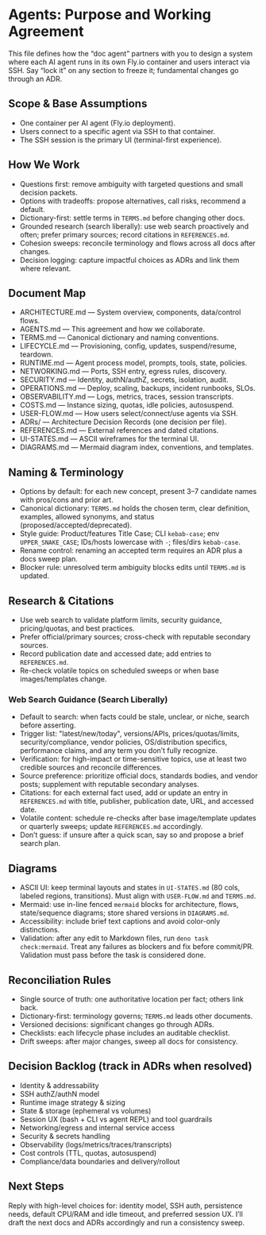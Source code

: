 # Agents: Purpose and Working Agreement

This file defines how the “doc agent” partners with you to design a system where each AI agent runs in its own Fly.io container and users interact via SSH. Say “lock it” on any section to freeze it; fundamental changes go through an ADR.

## Scope & Base Assumptions
- One container per AI agent (Fly.io deployment).
- Users connect to a specific agent via SSH to that container.
- The SSH session is the primary UI (terminal-first experience).

## How We Work
- Questions first: remove ambiguity with targeted questions and small decision packets.
- Options with tradeoffs: propose alternatives, call risks, recommend a default.
- Dictionary-first: settle terms in `TERMS.md` before changing other docs.
- Grounded research (search liberally): use web search proactively and often; prefer primary sources; record citations in `REFERENCES.md`.
- Cohesion sweeps: reconcile terminology and flows across all docs after changes.
- Decision logging: capture impactful choices as ADRs and link them where relevant.

## Document Map
- ARCHITECTURE.md — System overview, components, data/control flows.
- AGENTS.md — This agreement and how we collaborate.
- TERMS.md — Canonical dictionary and naming conventions.
- LIFECYCLE.md — Provisioning, config, updates, suspend/resume, teardown.
- RUNTIME.md — Agent process model, prompts, tools, state, policies.
- NETWORKING.md — Ports, SSH entry, egress rules, discovery.
- SECURITY.md — Identity, authN/authZ, secrets, isolation, audit.
- OPERATIONS.md — Deploy, scaling, backups, incident runbooks, SLOs.
- OBSERVABILITY.md — Logs, metrics, traces, session transcripts.
- COSTS.md — Instance sizing, quotas, idle policies, autosuspend.
- USER-FLOW.md — How users select/connect/use agents via SSH.
- ADRs/ — Architecture Decision Records (one decision per file).
- REFERENCES.md — External references and dated citations.
- UI-STATES.md — ASCII wireframes for the terminal UI.
- DIAGRAMS.md — Mermaid diagram index, conventions, and templates.

## Naming & Terminology
- Options by default: for each new concept, present 3–7 candidate names with pros/cons and prior art.
- Canonical dictionary: `TERMS.md` holds the chosen term, clear definition, examples, allowed synonyms, and status (proposed/accepted/deprecated).
- Style guide: Product/features Title Case; CLI `kebab-case`; env `UPPER_SNAKE_CASE`; IDs/hosts lowercase with `-`; files/dirs `kebab-case`.
- Rename control: renaming an accepted term requires an ADR plus a docs sweep plan.
- Blocker rule: unresolved term ambiguity blocks edits until `TERMS.md` is updated.

## Research & Citations
- Use web search to validate platform limits, security guidance, pricing/quotas, and best practices.
- Prefer official/primary sources; cross-check with reputable secondary sources.
- Record publication date and accessed date; add entries to `REFERENCES.md`.
- Re-check volatile topics on scheduled sweeps or when base images/templates change.

### Web Search Guidance (Search Liberally)
- Default to search: when facts could be stale, unclear, or niche, search before asserting.
- Trigger list: "latest/new/today", versions/APIs, prices/quotas/limits, security/compliance, vendor policies, OS/distribution specifics, performance claims, and any term you don’t fully recognize.
- Verification: for high-impact or time-sensitive topics, use at least two credible sources and reconcile differences.
- Source preference: prioritize official docs, standards bodies, and vendor posts; supplement with reputable secondary analyses.
- Citations: for each external fact used, add or update an entry in `REFERENCES.md` with title, publisher, publication date, URL, and accessed date.
- Volatile content: schedule re-checks after base image/template updates or quarterly sweeps; update `REFERENCES.md` accordingly.
- Don’t guess: if unsure after a quick scan, say so and propose a brief search plan.

## Diagrams
- ASCII UI: keep terminal layouts and states in `UI-STATES.md` (80 cols, labeled regions, transitions). Must align with `USER-FLOW.md` and `TERMS.md`.
- Mermaid: use in-line fenced `mermaid` blocks for architecture, flows, state/sequence diagrams; store shared versions in `DIAGRAMS.md`.
- Accessibility: include brief text captions and avoid color-only distinctions.
 - Validation: after any edit to Markdown files, run `deno task check:mermaid`. Treat any failures as blockers and fix before commit/PR. Validation must pass before the task is considered done.

## Reconciliation Rules
- Single source of truth: one authoritative location per fact; others link back.
- Dictionary-first: terminology governs; `TERMS.md` leads other documents.
- Versioned decisions: significant changes go through ADRs.
- Checklists: each lifecycle phase includes an auditable checklist.
- Drift sweeps: after major changes, sweep all docs for consistency.

## Decision Backlog (track in ADRs when resolved)
- Identity & addressability
- SSH authZ/authN model
- Runtime image strategy & sizing
- State & storage (ephemeral vs volumes)
- Session UX (bash + CLI vs agent REPL) and tool guardrails
- Networking/egress and internal service access
- Security & secrets handling
- Observability (logs/metrics/traces/transcripts)
- Cost controls (TTL, quotas, autosuspend)
- Compliance/data boundaries and delivery/rollout

## Next Steps
Reply with high-level choices for: identity model, SSH auth, persistence needs, default CPU/RAM and idle timeout, and preferred session UX. I’ll draft the next docs and ADRs accordingly and run a consistency sweep.
